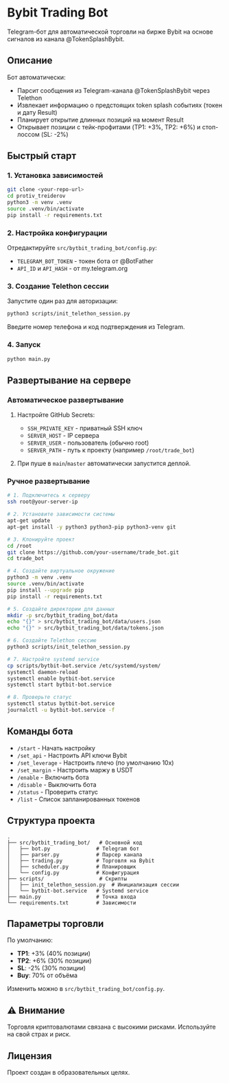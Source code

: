 # Bybit Trading Bot

Telegram-бот для автоматической торговли на бирже Bybit на основе сигналов из канала @TokenSplashBybit.

## Описание

Бот автоматически:
- Парсит сообщения из Telegram-канала @TokenSplashBybit через Telethon
- Извлекает информацию о предстоящих token splash событиях (токен и дату Result)
- Планирует открытие длинных позиций на момент Result
- Открывает позиции с тейк-профитами (TP1: +3%, TP2: +6%) и стоп-лоссом (SL: -2%)

## Быстрый старт

### 1. Установка зависимостей

```bash
git clone <your-repo-url>
cd protiv_treiderov
python3 -m venv .venv
source .venv/bin/activate
pip install -r requirements.txt
```

### 2. Настройка конфигурации

Отредактируйте `src/bytbit_trading_bot/config.py`:
- `TELEGRAM_BOT_TOKEN` - токен бота от @BotFather
- `API_ID` и `API_HASH` - от my.telegram.org

### 3. Создание Telethon сессии

Запустите один раз для авторизации:
```bash
python3 scripts/init_telethon_session.py
```
Введите номер телефона и код подтверждения из Telegram.

### 4. Запуск

```bash
python main.py
```

## Развертывание на сервере

### Автоматическое развертывание

1. Настройте GitHub Secrets:
   - `SSH_PRIVATE_KEY` - приватный SSH ключ
   - `SERVER_HOST` - IP сервера
   - `SERVER_USER` - пользователь (обычно root)
   - `SERVER_PATH` - путь к проекту (например `/root/trade_bot`)

2. При пуше в `main`/`master` автоматически запустится деплой.

### Ручное развертывание

```bash
# 1. Подключитесь к серверу
ssh root@your-server-ip

# 2. Установите зависимости системы
apt-get update
apt-get install -y python3 python3-pip python3-venv git

# 3. Клонируйте проект
cd /root
git clone https://github.com/your-username/trade_bot.git
cd trade_bot

# 4. Создайте виртуальное окружение
python3 -m venv .venv
source .venv/bin/activate
pip install --upgrade pip
pip install -r requirements.txt

# 5. Создайте директории для данных
mkdir -p src/bytbit_trading_bot/data
echo "{}" > src/bytbit_trading_bot/data/users.json
echo "{}" > src/bytbit_trading_bot/data/tokens.json

# 6. Создайте Telethon сессию
python3 scripts/init_telethon_session.py

# 7. Настройте systemd service
cp scripts/bytbit-bot.service /etc/systemd/system/
systemctl daemon-reload
systemctl enable bytbit-bot.service
systemctl start bytbit-bot.service

# 8. Проверьте статус
systemctl status bytbit-bot.service
journalctl -u bytbit-bot.service -f
```

## Команды бота

- `/start` - Начать настройку
- `/set_api` - Настроить API ключи Bybit
- `/set_leverage` - Настроить плечо (по умолчанию 10x)
- `/set_margin` - Настроить маржу в USDT
- `/enable` - Включить бота
- `/disable` - Выключить бота
- `/status` - Проверить статус
- `/list` - Список запланированных токенов

## Структура проекта

```
.
├── src/bytbit_trading_bot/   # Основной код
│   ├── bot.py               # Telegram бот
│   ├── parser.py            # Парсер канала
│   ├── trading.py           # Торговля на Bybit
│   ├── scheduler.py         # Планировщик
│   └── config.py            # Конфигурация
├── scripts/                  # Скрипты
│   ├── init_telethon_session.py  # Инициализация сессии
│   └── bytbit-bot.service   # Systemd service
├── main.py                  # Точка входа
└── requirements.txt         # Зависимости
```

## Параметры торговли

По умолчанию:
- **TP1**: +3% (40% позиции)
- **TP2**: +6% (30% позиции)
- **SL**: -2% (30% позиции)
- **Buy**: 70% от объёма

Изменить можно в `src/bytbit_trading_bot/config.py`.

## ⚠️ Внимание

Торговля криптовалютами связана с высокими рисками. Используйте на свой страх и риск.

## Лицензия

Проект создан в образовательных целях.
